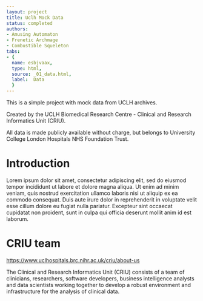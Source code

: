 ```yaml
---
layout: project
title: Uclh Mock Data
status: completed
authors:
- Amusing Automaton
- Frenetic Archmage
- Combustible Squeleton
tabs:
- {
  name: esbjvaax,
  type: html,
  source: _01_data.html,
  label:  Data
  }
---
```


This is a simple project with mock data from UCLH archives.

Created by the UCLH Biomedical Research Centre - Clinical and Research Informatics Unit (CRIU).

All data is made publicly available without charge, but belongs to University College London Hospitals NHS Foundation Trust.

# Introduction

Lorem ipsum dolor sit amet, consectetur adipiscing elit, sed do eiusmod tempor incididunt ut labore et dolore magna aliqua. Ut enim ad minim veniam,
quis nostrud exercitation ullamco laboris nisi ut aliquip ex ea commodo consequat. Duis aute irure dolor in reprehenderit in voluptate velit esse
cillum dolore eu fugiat nulla pariatur. Excepteur sint occaecat cupidatat non proident, sunt in culpa qui officia deserunt mollit anim id est laborum.

# CRIU team

https://www.uclhospitals.brc.nihr.ac.uk/criu/about-us

The Clinical and Research Informatics Unit (CRIU) consists of a team of clinicians, researchers, software developers, business intelligence analysts
and data scientists working together to develop a robust environment and infrastructure for the analysis of clinical data.
